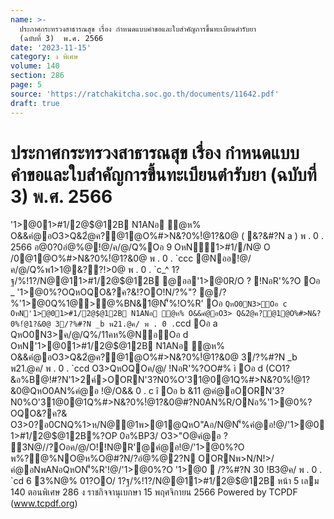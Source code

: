 ```yaml
---
name: >-
  ประกาศกระทรวงสาธารณสุข เรื่อง กำหนดแบบคำขอและใบสำคัญการขึ้นทะเบียนตำรับยา
  (ฉบับที่ 3)  พ.ศ. 2566
date: '2023-11-15'
category: ง พิเศษ
volume: 140
section: 286
page: 5
source: 'https://ratchakitcha.soc.go.th/documents/11642.pdf'
draft: true
---
```


# ประกาศกระทรวงสาธารณสุข เรื่อง กำหนดแบบคำขอและใบสำคัญการขึ้นทะเบียนตำรับยา (ฉบับที่ 3)  พ.ศ. 2566

'1>@01>#1/2@$@12B N1ANอ ํ@ห% O&&คํ@อO3>Q&2ํ@ค?@1@O%#>N&?0%!ํ@1?&0@ ( &?&#?N a ) พ . 0 . 2566 อ@0?0อํ@%@!@/ค/@/Q%Oอ 9 OหN1>#1//N@ O /0@1@O%#>N&?0%!ํ@1?&0@ พ . 0 . `ccc @Nออ!@/ค/@/Q%พ1>1@&??!>0@ พ . 0 . `c_^ 1?ฐ/%!1?/N@@11>#1/2@$@12B @ออ'1>@0R/O ? !NอR'%?O Oอ _ '1>@0%?OQหOQO&?ค?&!?OO!N/?%"? @/?%'1>@0Q%1@>@%BN&1@N'็%!O%R' Oอ ` QหO0N3>Oอ c OหN'1>@01>#1/2@$@12B N1ANอ ํ@ห% O&&คํ@อO3> Q&2ํ@ค?@1@O%#>N&?0%!ํ@1?&0@ 3/?%#?N _b พ21.@ค/ พ . 0 . `ccd Oอ a QหO0N3>ค/@/Q%/11คห%@NอOอ d OหN'1>@01>#1/2@$@12B N1ANอ ํ@ห% O&&คํ@อO3>Q&2ํ@ค?@1@O%#>N&?0%!ํ@1?&0@ 3/?%#?N _b พ21.@ค/ พ . 0 . `ccd O3>QหOQOค/@/ !NอR'%?OO#% ì Oอ d (CO1?&อ%B@!#?N'1>2ค์>OORN'3?N0%O'31@0@1Q%#>N&?0%!ํ@1?&0@QหO0AN%คํ@อ !@/O&& 0 . c î Oอ b &11 @คํ@อOORN'3?N0%O'31@0@1Q%#>N&?0%!ํ@1?&0@#?N0AN%R/ONอ%'1>@0%?OQO&?ค?& O3>0?อ0CNQ%1>ห/N@@1พ>@1@QหO"Aอ/N@N'็%คํ@อ!@/'1>@01>#1/2@$@12B%?OP 0อ%BP3/ O3>"O@คํ@อ ? 3N@//?Oอค/@/O!!N@R'@คํ@อ!@/'1>@0%?O พ%?@%NO@ห%O@#?N/?อํ@%@2?N OORNพ>N/N!>/คํ@อNพANอQหON'็%R'!@/'1>@0%?O '1>@0  /?%#?N 30 !B3@ค/ พ . 0 . `cd 6 3%N@% 01?OO/ 1?ฐ/%!1?/N@@11>#1/2@$@12B หน้า 5 เลม 140 ตอนพิเศษ 286 ง ราชกิจจานุเบกษา 15 พฤศจิกายน 2566 Powered by TCPDF (www.tcpdf.org)
